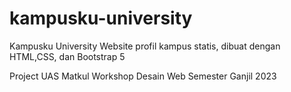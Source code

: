 # kampusku-university
Kampusku University
Website profil kampus statis, dibuat dengan HTML,CSS, dan Bootstrap 5

Project UAS Matkul Workshop Desain Web
Semester Ganjil 2023
